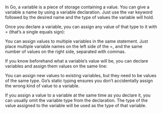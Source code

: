 In Go, a variable is a piece of storage containing a value. You can give a variable a name by using a variable declaration. Just use the var keyword followed by the desired name and the type of values the variable will hold.

Once you declare a variable, you can assign any value of that type to it with = (that’s a single equals sign):

You can assign values to multiple variables in the same statement. Just place multiple variable names on the left side of the =, and the same number of values on the right side, separated with commas.

If you know beforehand what a variable’s value will be, you can declare variables and assign them values on the same line:

You can assign new values to existing variables, but they need to be values of the same type. Go’s static typing ensures you don’t accidentally assign the wrong kind of value to a variable.

If you assign a value to a variable at the same time as you declare it, you can usually omit the variable type from the declaration. The type of the value assigned to the variable will be used as the type of that variable.
